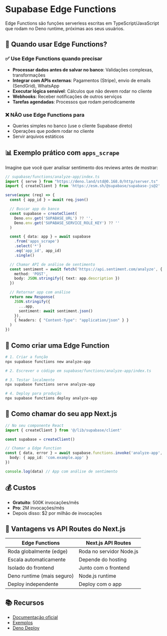 # Supabase Edge Functions

Edge Functions são funções serverless escritas em TypeScript/JavaScript que rodam no Deno runtime, próximas aos seus usuários.

## 🤔 Quando usar Edge Functions?

### ✅ Use Edge Functions quando precisar

- **Processar dados antes de salvar no banco**: Validações complexas, transformações
- **Integrar com APIs externas**: Pagamentos (Stripe), envio de emails (SendGrid), WhatsApp
- **Executar lógica sensível**: Cálculos que não devem rodar no cliente
- **Webhooks**: Receber notificações de outros serviços
- **Tarefas agendadas**: Processos que rodam periodicamente

### ❌ NÃO use Edge Functions para

- Queries simples no banco (use o cliente Supabase direto)
- Operações que podem rodar no cliente
- Servir arquivos estáticos

## 📊 Exemplo prático com `apps_scrape`

Imagine que você quer analisar sentimento dos reviews antes de mostrar:

```typescript
// supabase/functions/analyze-app/index.ts
import { serve } from "https://deno.land/std@0.168.0/http/server.ts"
import { createClient } from 'https://esm.sh/@supabase/supabase-js@2'

serve(async (req) => {
  const { app_id } = await req.json()

  // Buscar app do banco
  const supabase = createClient(
    Deno.env.get('SUPABASE_URL') ?? '',
    Deno.env.get('SUPABASE_SERVICE_ROLE_KEY') ?? ''
  )

  const { data: app } = await supabase
    .from('apps_scrape')
    .select('*')
    .eq('app_id', app_id)
    .single()

  // Chamar API de análise de sentimento
  const sentiment = await fetch('https://api.sentiment.com/analyze', {
    method: 'POST',
    body: JSON.stringify({ text: app.description })
  })

  // Retornar app com análise
  return new Response(
    JSON.stringify({
      ...app,
      sentiment: await sentiment.json()
    }),
    { headers: { "Content-Type": "application/json" } }
  )
})
```

## 🚀 Como criar uma Edge Function

```bash
# 1. Criar a função
npx supabase functions new analyze-app

# 2. Escrever o código em supabase/functions/analyze-app/index.ts

# 3. Testar localmente
npx supabase functions serve analyze-app

# 4. Deploy para produção
npx supabase functions deploy analyze-app
```

## 📱 Como chamar do seu app Next.js

```typescript
// No seu componente React
import { createClient } from '@/lib/supabase/client'

const supabase = createClient()

// Chamar a Edge Function
const { data, error } = await supabase.functions.invoke('analyze-app', {
  body: { app_id: 'com.example.app' }
})

console.log(data) // App com análise de sentimento
```

## 💰 Custos

- **Gratuito**: 500K invocações/mês
- **Pro**: 2M invocações/mês
- Depois disso: $2 por milhão de invocações

## 🔑 Vantagens vs API Routes do Next.js

| Edge Functions | Next.js API Routes |
|---------------|-------------------|
| Roda globalmente (edge) | Roda no servidor Node.js |
| Escala automaticamente | Depende do hosting |
| Isolado do frontend | Junto com o frontend |
| Deno runtime (mais seguro) | Node.js runtime |
| Deploy independente | Deploy com o app |

## 📚 Recursos

- [Documentação oficial](https://supabase.com/docs/guides/functions)
- [Exemplos](https://github.com/supabase/supabase/tree/master/examples/edge-functions)
- [Deno Deploy](https://deno.com/deploy)
